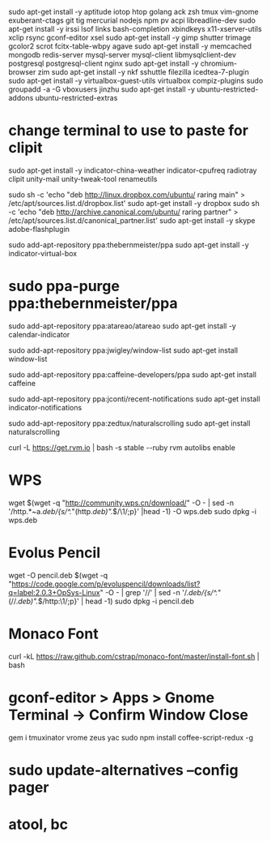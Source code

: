 sudo apt-get install -y aptitude iotop htop golang ack zsh tmux vim-gnome exuberant-ctags git tig mercurial nodejs npm pv acpi libreadline-dev
sudo apt-get install -y irssi lsof links bash-completion xbindkeys x11-xserver-utils xclip rsync gconf-editor xsel
sudo apt-get install -y gimp shutter trimage gcolor2 scrot fcitx-table-wbpy agave
sudo apt-get install -y memcached mongodb redis-server mysql-server mysql-client libmysqlclient-dev postgresql postgresql-client nginx
sudo apt-get install -y chromium-browser zim
sudo apt-get install -y nkf sshuttle filezilla icedtea-7-plugin
sudo apt-get install -y virtualbox-guest-utils virtualbox compiz-plugins
sudo groupadd -a -G vboxusers jinzhu
sudo apt-get install -y ubuntu-restricted-addons ubuntu-restricted-extras
# change terminal to use <C-v> to paste for clipit
sudo apt-get install -y indicator-china-weather indicator-cpufreq radiotray clipit unity-mail unity-tweak-tool renameutils

sudo sh -c 'echo "deb http://linux.dropbox.com/ubuntu/ raring main" > /etc/apt/sources.list.d/dropbox.list'
sudo apt-get install -y dropbox
sudo sh -c 'echo "deb http://archive.canonical.com/ubuntu/ raring partner" > /etc/apt/sources.list.d/canonical_partner.list'
sudo apt-get install -y skype adobe-flashplugin


sudo add-apt-repository ppa:thebernmeister/ppa
sudo apt-get install -y indicator-virtual-box
# sudo ppa-purge ppa:thebernmeister/ppa

sudo add-apt-repository ppa:atareao/atareao
sudo apt-get install -y calendar-indicator

sudo add-apt-repository ppa:jwigley/window-list
sudo apt-get install window-list

sudo add-apt-repository ppa:caffeine-developers/ppa
sudo apt-get install caffeine

sudo add-apt-repository ppa:jconti/recent-notifications
sudo apt-get install indicator-notifications

sudo add-apt-repository ppa:zedtux/naturalscrolling
sudo apt-get install naturalscrolling

curl -L https://get.rvm.io | bash -s stable --ruby
rvm autolibs enable

# WPS
wget $(wget -q "http://community.wps.cn/download/" -O - | sed -n '/http.*~a.*deb/{s/^.*"\(http.*deb\)".*$/\1/;p}' |head -1) -O wps.deb
sudo dpkg -i wps.deb

# Evolus Pencil
wget -O pencil.deb $(wget -q "https://code.google.com/p/evoluspencil/downloads/list?q=label:2.0.3+OpSys-Linux" -O - | grep '\/\/' | sed -n '/.*deb/{s/^.*"\(\/\/.*deb\)".*$/http:\1/;p}' | head -1)
sudo dpkg -i pencil.deb

# Monaco Font
curl -kL https://raw.github.com/cstrap/monaco-font/master/install-font.sh | bash

# gconf-editor > Apps > Gnome Terminal -> Confirm Window Close
gem i tmuxinator vrome zeus yac
sudo npm install coffee-script-redux -g

# sudo update-alternatives –config pager
# atool, bc
